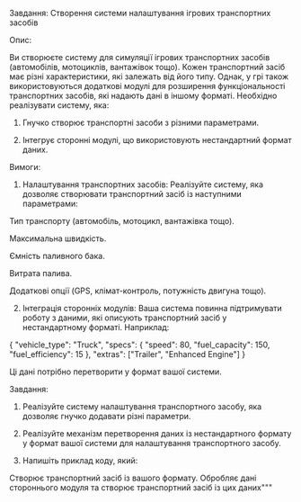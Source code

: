 Завдання: Створення системи налаштування ігрових транспортних засобів 
 
Опис: 
 
Ви створюєте систему для симуляції ігрових транспортних засобів (автомобілів, 
 мотоциклів, вантажівок тощо). Кожен транспортний засіб має різні характеристики, 
  які залежать від його типу. Однак, у грі також використовуються додаткові модулі 
  для розширення функціональності транспортних засобів, які надають дані в іншому форматі. 
  Необхідно реалізувати систему, яка: 
 
1. Гнучко створює транспортні засоби з різними параметрами. 
 
2. Інтегрує сторонні модулі, що використовують нестандартний формат даних. 
 
Вимоги: 
 
1. Налаштування транспортних засобів: Реалізуйте систему, 
яка дозволяє створювати транспортний засіб із наступними параметрами: 
 
Тип транспорту (автомобіль, мотоцикл, вантажівка тощо). 
 
Максимальна швидкість. 
 
Ємність паливного бака. 
 
Витрата палива. 
 
Додаткові опції (GPS, клімат-контроль, потужність двигуна тощо). 
 
2. Інтеграція сторонніх модулів: Ваша система повинна підтримувати роботу 
 з даними, які описують транспортний засіб у нестандартному форматі. Наприклад: 
 
{ 
    "vehicle_type": "Truck", 
    "specs": { 
        "speed": 80, 
        "fuel_capacity": 150, 
        "fuel_efficiency": 15 
    }, 
    "extras": ["Trailer", "Enhanced Engine"] 
} 
 
Ці дані потрібно перетворити у формат вашої системи. 
 
Завдання: 
 
1. Реалізуйте систему налаштування транспортного засобу, яка дозволяє гнучко додавати різні параметри. 
 
2. Реалізуйте механізм перетворення даних із нестандартного формату 
 у формат вашої системи для налаштування транспортного засобу. 
 
3. Напишіть приклад коду, який: 
 
Створює транспортний засіб із вашого формату. 
Обробляє дані стороннього модуля та створює транспортний засіб із цих даних"""